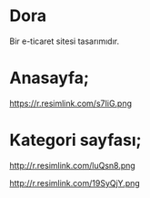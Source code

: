 # Dora
Bir e-ticaret sitesi tasarımıdır.

# Anasayfa;
https://r.resimlink.com/s7IiG.png


# Kategori sayfası;

http://r.resimlink.com/luQsn8.png


http://r.resimlink.com/19SyQjY.png
